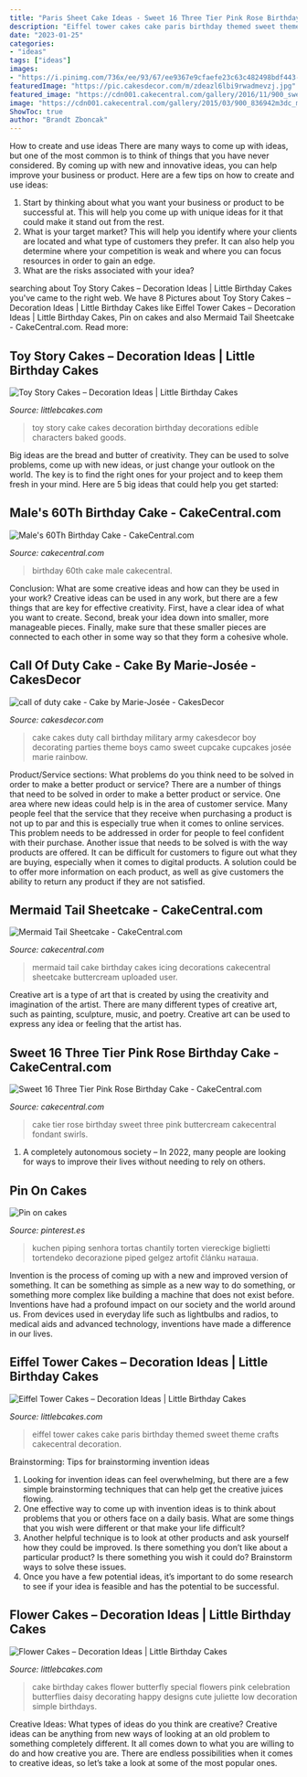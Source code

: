 ```yaml
---
title: "Paris Sheet Cake Ideas - Sweet 16 Three Tier Pink Rose Birthday Cake"
description: "Eiffel tower cakes cake paris birthday themed sweet theme crafts cakecentral decoration"
date: "2023-01-25"
categories:
- "ideas"
tags: ["ideas"]
images:
- "https://i.pinimg.com/736x/ee/93/67/ee9367e9cfaefe23c63c482498bdf443--cake-with-flowers-sheet-cakes.jpg"
featuredImage: "https://pic.cakesdecor.com/m/zdeazl6lbi9rwadmevzj.jpg"
featured_image: "https://cdn001.cakecentral.com/gallery/2016/11/900_sweet-16-three-tier-pink-rose-birthday-cake-772924v4XSe.JPG"
image: "https://cdn001.cakecentral.com/gallery/2015/03/900_836942m3dc_males-60th-birthday-cake.jpg"
ShowToc: true
author: "Brandt Zboncak"
---
```



How to create and use ideas
There are many ways to come up with ideas, but one of the most common is to think of things that you have never considered. By coming up with new and innovative ideas, you can help improve your business or product. Here are a few tips on how to create and use ideas: 
1. Start by thinking about what you want your business or product to be successful at. This will help you come up with unique ideas for it that could make it stand out from the rest. 
2. What is your target market? This will help you identify where your clients are located and what type of customers they prefer. It can also help you determine where your competition is weak and where you can focus resources in order to gain an edge. 
3. What are the risks associated with your idea?

	

		
searching about Toy Story Cakes – Decoration Ideas | Little Birthday Cakes you've came to the right web. We have 8 Pictures about Toy Story Cakes – Decoration Ideas | Little Birthday Cakes like Eiffel Tower Cakes – Decoration Ideas | Little Birthday Cakes, Pin on cakes and also Mermaid Tail Sheetcake - CakeCentral.com. Read more:
		
    
## Toy Story Cakes – Decoration Ideas | Little Birthday Cakes

<img loading=lazy src="http://www.littlebcakes.com/wp-content/uploads/2014/02/Toy-Story-Cake-Decorations.jpg" onerror="this.onerror=null;this.src='https://tse3.mm.bing.net/th?id=OIP.gTYrNwFvE9FBo0bUhQXnZwHaJ4&amp;pid=15.1';" alt="Toy Story Cakes – Decoration Ideas | Little Birthday Cakes">

_Source: littlebcakes.com_

>toy story cake cakes decoration birthday decorations edible characters baked goods. 

	

Big ideas are the bread and butter of creativity. They can be used to solve problems, come up with new ideas, or just change your outlook on the world. The key is to find the right ones for your project and to keep them fresh in your mind. Here are 5 big ideas that could help you get started: 

    
## Male&#039;s 60Th Birthday Cake - CakeCentral.com

<img loading=lazy src="https://cdn001.cakecentral.com/gallery/2015/03/900_836942m3dc_males-60th-birthday-cake.jpg" onerror="this.onerror=null;this.src='https://tse2.mm.bing.net/th?id=OIP.CqXc5BZgMGdtFVBg2xWezgHaJ4&amp;pid=15.1';" alt="Male&#039;s 60Th Birthday Cake - CakeCentral.com">

_Source: cakecentral.com_

>birthday 60th cake male cakecentral. 

	

Conclusion: What are some creative ideas and how can they be used in your work?
Creative ideas can be used in any work, but there are a few things that are key for effective creativity. First, have a clear idea of what you want to create. Second, break your idea down into smaller, more manageable pieces. Finally, make sure that these smaller pieces are connected to each other in some way so that they form a cohesive whole.

    
## Call Of Duty Cake - Cake By Marie-Josée - CakesDecor

<img loading=lazy src="https://pic.cakesdecor.com/m/zdeazl6lbi9rwadmevzj.jpg" onerror="this.onerror=null;this.src='https://tse3.mm.bing.net/th?id=OIP.Fnea-LF6dAgB7_7eizMNjQHaMT&amp;pid=15.1';" alt="call of duty cake - Cake by Marie-Josée - CakesDecor">

_Source: cakesdecor.com_

>cake cakes duty call birthday military army cakesdecor boy decorating parties theme boys camo sweet cupcake cupcakes josée marie rainbow. 

	

Product/Service sections: What problems do you think need to be solved in order to make a better product or service?
There are a number of things that need to be solved in order to make a better product or service. One area where new ideas could help is in the area of customer service. Many people feel that the service that they receive when purchasing a product is not up to par and this is especially true when it comes to online services. This problem needs to be addressed in order for people to feel confident with their purchase. Another issue that needs to be solved is with the way products are offered. It can be difficult for customers to figure out what they are buying, especially when it comes to digital products. A solution could be to offer more information on each product, as well as give customers the ability to return any product if they are not satisfied.

    
## Mermaid Tail Sheetcake - CakeCentral.com

<img loading=lazy src="https://cdn001.cakecentral.com/editor/2017/06/900_mermaid-tail-sheetcake_5934b6e750f8f.jpg" onerror="this.onerror=null;this.src='https://tse2.mm.bing.net/th?id=OIP.8IadFglpKSvYSA66Oy4-uQHaJ4&amp;pid=15.1';" alt="Mermaid Tail Sheetcake - CakeCentral.com">

_Source: cakecentral.com_

>mermaid tail cake birthday cakes icing decorations cakecentral sheetcake buttercream uploaded user. 

	

Creative art is a type of art that is created by using the creativity and imagination of the artist. There are many different types of creative art, such as painting, sculpture, music, and poetry. Creative art can be used to express any idea or feeling that the artist has.

    
## Sweet 16 Three Tier Pink Rose Birthday Cake - CakeCentral.com

<img loading=lazy src="https://cdn001.cakecentral.com/gallery/2016/11/900_sweet-16-three-tier-pink-rose-birthday-cake-772924v4XSe.JPG" onerror="this.onerror=null;this.src='https://tse2.mm.bing.net/th?id=OIP.fbV1XCXmpx9K9Cz-dJmobQHaJ4&amp;pid=15.1';" alt="Sweet 16 Three Tier Pink Rose Birthday Cake - CakeCentral.com">

_Source: cakecentral.com_

>cake tier rose birthday sweet three pink buttercream cakecentral fondant swirls. 

	

1. A completely autonomous society – In 2022, many people are looking for ways to improve their lives without needing to rely on others.

    
## Pin On Cakes

<img loading=lazy src="https://i.pinimg.com/736x/ee/93/67/ee9367e9cfaefe23c63c482498bdf443--cake-with-flowers-sheet-cakes.jpg" onerror="this.onerror=null;this.src='https://tse3.mm.bing.net/th?id=OIP.IKE7iwmnj0Uqu2VXXDpVJwHaGR&amp;pid=15.1';" alt="Pin on cakes">

_Source: pinterest.es_

>kuchen piping senhora tortas chantily torten viereckige biglietti tortendeko decorazione piped gelgez artofit článku наташа. 

	

Invention is the process of coming up with a new and improved version of something. It can be something as simple as a new way to do something, or something more complex like building a machine that does not exist before. Inventions have had a profound impact on our society and the world around us. From devices used in everyday life such as lightbulbs and radios, to medical aids and advanced technology, inventions have made a difference in our lives.

    
## Eiffel Tower Cakes – Decoration Ideas | Little Birthday Cakes

<img loading=lazy src="http://www.littlebcakes.com/wp-content/uploads/2014/02/Eiffel-Tower-Cakes-Images.jpg" onerror="this.onerror=null;this.src='https://tse4.mm.bing.net/th?id=OIP.yYrf6-DdZN2A-7L4jgfIpgHaJ4&amp;pid=15.1';" alt="Eiffel Tower Cakes – Decoration Ideas | Little Birthday Cakes">

_Source: littlebcakes.com_

>eiffel tower cakes cake paris birthday themed sweet theme crafts cakecentral decoration. 

	

Brainstorming: Tips for brainstorming invention ideas
1. Looking for invention ideas can feel overwhelming, but there are a few simple brainstorming techniques that can help get the creative juices flowing.
2. One effective way to come up with invention ideas is to think about problems that you or others face on a daily basis. What are some things that you wish were different or that make your life difficult?
3. Another helpful technique is to look at other products and ask yourself how they could be improved. Is there something you don’t like about a particular product? Is there something you wish it could do? Brainstorm ways to solve these issues.
4. Once you have a few potential ideas, it’s important to do some research to see if your idea is feasible and has the potential to be successful.

    
## Flower Cakes – Decoration Ideas | Little Birthday Cakes

<img loading=lazy src="http://www.littlebcakes.com/wp-content/uploads/2013/08/Flowers-For-Cakes-682x1024.jpg" onerror="this.onerror=null;this.src='https://tse2.mm.bing.net/th?id=OIP.s7SX2qXBO5tLVnymkoSmhAHaLH&amp;pid=15.1';" alt="Flower Cakes – Decoration Ideas | Little Birthday Cakes">

_Source: littlebcakes.com_

>cake birthday cakes flower butterfly special flowers pink celebration butterflies daisy decorating happy designs cute juliette low decoration simple birthdays. 

	

Creative Ideas: What types of ideas do you think are creative?
Creative ideas can be anything from new ways of looking at an old problem to something completely different. It all comes down to what you are willing to do and how creative you are. There are endless possibilities when it comes to creative ideas, so let’s take a look at some of the most popular ones.

